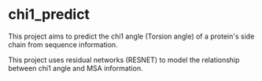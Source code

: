 # chi1_predict
This project aims to predict the chi1 angle (Torsion angle) of a protein's side chain from sequence information.

This project uses residual networks (RESNET) to model the relationship between chi1 angle and MSA information.
